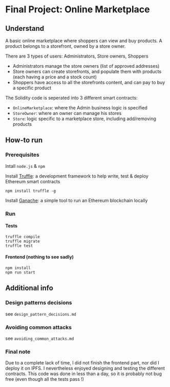 # Final Project: Online Marketplace

## Understand

A basic online marketplace where shoppers can view and buy products. A product belongs to a storefront, owned by a store owner.

There are 3 types of users: Administrators, Store owners, Shoppers
- Administrators manage the store owners (list of approved addresses)
- Store owners can create storefronts, and populate them with products (each having a price and a stock count)
- Shoppers have access to all the storefronts content, and can pay to buy a specific product

The Solidity code is seperated into 3 different smart contracts:
- `OnlineMarketplace`: where the Admin business logic is specified
- `StoreOwner`: where an owner can manage his stores
- `Store`: logic specific to a marketplace store, including add/removing products

## How-to run

### Prerequisites

Intall `node.js` & `npm`

Install [Truffle](https://truffleframework.com/): a development framework to help write, test & deploy Ethereum smart contracts
```
npm install truffle -g
```

Install [Ganache](https://truffleframework.com/ganache): a simple tool to run an Ethereum blockchain locally

### Run

#### Tests

```
truffle compile
truffle migrate
truffle test
```

#### Frontend (nothing to see sadly)

```
npm install
npm run start
```

## Additional info

### Design patterns decisions

see `design_pattern_decisions.md`

### Avoiding common attacks

see `avoiding_common_attacks.md`

### Final note

Due to a complete lack of time, I did not finish the frontend part, nor did I deploy it on IPFS. I nevertheless enjoyed designing and testing the different contracts. This code was done in less than a day, so it is probably not bug free (even though all the tests pass !)
